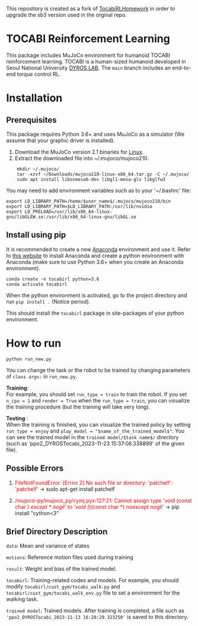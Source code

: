 This repository is created as a fork of [TocabiRLHomework](https://github.com/kdh0429/TocabiRLHomework) in order to upgrade the sb3 version used in the orginal repo.
# TOCABI Reinforcement Learning
This package includes MuJoCo environment for humanoid TOCABI reinforcement learning. TOCABI is a human-sized humanoid developed in Seoul National University [DYROS LAB](http://dyros.snu.ac.kr/). The `main` branch includes an end-to-end torque control RL. 

# **Installation**
## **Prerequisites**
This package requires Python 3.6+ and uses MuJoCo as a simulator (We assume that your graphic driver is installed).
1. Download the MuJoCo version 2.1 binaries for [Linux](https://mujoco.org/download/mujoco210-linux-x86_64.tar.gz).
2. Extract the downloaded file into ~/.mujoco/mujoco210.
```
    mkdir ~/.mujoco/
    tar -xzvf ~/Downloads/mujoco210-linux-x86_64.tar.gz -C ~/.mujoco/
    sudo apt install libosmesa6-dev libgl1-mesa-glx libglfw3
```

You may need to add environment variables such as to your '~/.bashrc' file:

    export LD_LIBRARY_PATH=/home/$user_name$/.mujoco/mujoco210/bin
    export LD_LIBRARY_PATH=$LD_LIBRARY_PATH:/usr/lib/nvidia
    export LD_PRELOAD=/usr/lib/x86_64-linux-gnu/libGLEW.so:/usr/lib/x86_64-linux-gnu/libGL.so

## **Install using pip**

It is recommended to create a new [Anaconda](https://www.anaconda.com/download) environment and use it. Refer to [this website](https://jongsky.tistory.com/21) to install Anaconda and create a python environment with Anaconda (make sure to use Python 3.6+ when you create an Anaconda environment). 

    conda create -n tocabirl python=3.6
    conda activate tocabirl

When the python environment is activated, go to the project directory and run
`pip install .` (Notice period).

This should install the `tocabirl` package in site-packages of your python environment. 

# **How to run**
    python run_new.py

You can change the task or the robot to be trained by changing parameters of `class args:` in `run_new.py`.

**Training**:  
For example, you should set `run_type = train`  to train the robot. If you set `n_cpu = 1` and `render = True` when the `run_type = train`, you can visualize the training procedure (but the training will take very long). 

**Testing** :  
When the training is finished, you can visualize the trained policy by setting `run_type = enjoy` and `play_model = "$name_of_the_trained_model$"`. You can see the trained model in the `trained model/$task_name$/` directory (such as 'ppo2_DYROSTocabi_2023-11-23 15:37:06.338899' of the given file).

## **Possible Errors**

1) <span style="color:red">FileNotFoundError: [Errno 2] No such file or directory: 'patchelf': 'patchelf'</span> &rarr; sudo apt-get install patchelf

2) <span style="color:red">/mujoco-py/mujoco_py/cymj.pyx:127:21: Cannot assign type 'void (const char *) except * nogil' to 'void (*)(const char *) noexcept nogil'</span> &rarr; pip install "cython<3"


## Brief Directory Description
`data`: Mean and variance of states

`motions`: Reference motion files used during training

`result`: Weight and bias of the trained model.

`tocabirl`: Training-related codes and models. For example, you should modify `tocabirl/cust_gym/tocabi_walk.py` and `tocabirl/cust_gym/tocabi_walk_env.py` file to set a environment for the walking task.

`trained model`: Trained models. After training is completed, a file such as `'ppo2_DYROSTocabi_2023-11-13 16:28:29.323250'` is saved to this directory.


